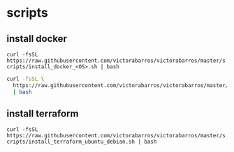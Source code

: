 # scripts

## install docker

`curl -fsSL https://raw.githubusercontent.com/victorabarros/victorabarros/master/scripts/install_docker_<OS>.sh | bash`

```sh
curl -fsSL \
  https://raw.githubusercontent.com/victorabarros/victorabarros/master/scripts/install_docker_debian.sh \
  | bash
```

## install terraform

`curl -fsSL https://raw.githubusercontent.com/victorabarros/victorabarros/master/scripts/install_terraform_ubuntu_debian.sh | bash`
